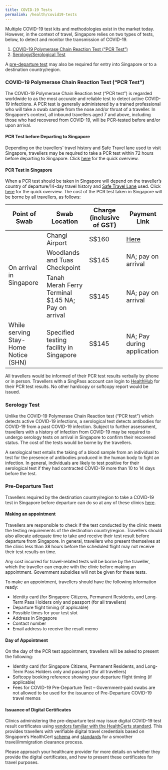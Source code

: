 ```yaml
---
title: COVID-19 Tests
permalink: /health/covid19-tests
---
```


Multiple COVID-19 test kits and methodologies exist in the market today. However, in the context of travel, Singapore relies on two types of tests, below, to detect and monitor the transmission of COVID-19.

 1. [COVID-19 Polymerase Chain Reaction Test (“PCR Test”)](#pcrtest)
 2. [Serology/Serological Test](#serology)
 
 A [pre-departure test](#pdt) may also be required for entry into Singapore or to a destination country/region.

<div id="pcrtest"></div>

### COVID-19 Polymerase Chain Reaction Test (“PCR Test”)

The COVID-19 Polymerase Chain Reaction test (“PCR test”) is regarded worldwide to as the most accurate and reliable test to detect active COVID-19 infections. A PCR test is generally administered by a trained professional who will take a swab sample from the nose and/or throat of a traveller. In Singapore’s context, all inbound travellers aged 7 and above, including those who had recovered from COVID-19, will be PCR-tested before and/or upon arrival.

#### PCR Test before Departing to Singapore

Depending on the travellers’ travel history and Safe Travel lane used to visit Singapore, travellers may be required to take a PCR test within 72 hours before departing to Singapore. Click [here](/files/SHN-and-swab-summary.pdf) for the quick overview.

<div id="price"></div>

#### PCR Test in Singapore

When a PCR test should be taken in Singapore will depend on the traveller’s country of departure/14-day travel history and [Safe Travel Lane](/arriving/overview) used. Click [here](/files/SHN-and-swab-summary.pdf) for the quick overview. The cost of the PCR test taken in Singapore will be borne by all travellers, as follows:

<table>
  <thead>
    <tr>
      <th style="font-size:20px; margin-top:0px; margin-bottom:0px;">Point of Swab</th>
      <th style="font-size:20px; margin-top:0px; margin-bottom:0px;">Swab Location</th>
       <th style="font-size:20px; margin-top:0px; margin-bottom:0px;">Charge (inclusive of GST)</th>
        <th style="font-size:20px; margin-top:0px; margin-bottom:0px;">Payment Link</th>
    </tr>
  </thead>
  <tbody>
    <tr>
      <td rowspan="3" style="font-size:20px; margin-top:0px; margin-bottom:0px;">On arrival in Singapore</td>
      <td style="font-size:20px; margin-top:0px; margin-bottom:0px;">Changi Airport</td>
       <td style="font-size:20px; margin-top:0px; margin-bottom:0px;">S$160</td>
        <td style="font-size:20px; margin-top:0px; margin-bottom:0px;"><a href="https://safetravel.changiairport.com/#/">Here</a></td>
    </tr>
        <tr>
      <td style="font-size:20px; margin-top:0px; margin-bottom:0px;">Woodlands and Tuas Checkpoint</td>
      <td style="font-size:20px; margin-top:0px; margin-bottom:0px;">S$145</td>
      <td style="font-size:20px; margin-top:0px; margin-bottom:0px;">NA; pay on arrival</td>
    </tr>
        <tr>
      <td style="font-size:20px; margin-top:0px; margin-bottom:0px;">	Tanah Merah Ferry Terminal	$145	NA; Pay on arrival</td>
      <td style="font-size:20px; margin-top:0px; margin-bottom:0px;">S$145</td>
       <td style="font-size:20px; margin-top:0px; margin-bottom:0px;">NA; pay on arrival</td>
    </tr>
        <tr>
      <td style="font-size:20px; margin-top:0px; margin-bottom:0px;">While serving Stay-Home Notice (SHN)</td>
      <td style="font-size:20px; margin-top:0px; margin-bottom:0px;">Specified testing facility in Singapore</td>
      <td style="font-size:20px; margin-top:0px; margin-bottom:0px;">S$145</td>
      <td style="font-size:20px; margin-top:0px; margin-bottom:0px;">NA; Pay during application </td>
    </tr>
  </tbody>
  </table>

All travellers would be informed of their PCR test results verbally by phone or in person. Travellers with a SingPass account can login to [HealthHub](https://www.healthhub.sg/myhealth) for their PCR test results. No other hardcopy or softcopy report would be issued.

<div id="serology"></div>

### Serology Test

Unlike the COVID-19 Polymerase Chain Reaction test (“PCR test”) which detects active COVID-19 infections, a serological test detects antibodies for COVID-19 from a past COVID-19 infection. Subject to further assessment, travellers with a history of infection from COVID-19 may be  required to undergo serology tests on arrival in Singapore to confirm their recovered status. The cost of the tests would be borne by the travellers.

A serological test entails the taking of a blood sample from an individual to test for the presence of antibodies produced in the human body to fight an infection. In general, individuals are likely to test positive for their serological test if they had contracted COVID-19 more than 10 to 14 days before the test.

<div id="pdt"></div>

### Pre-Departure Test

Travellers required by the destination country/region to take a COVID-19 test in Singapore before departure can do so at any of these clinics [here](https://www.moh.gov.sg/licensing-and-regulation/regulations-guidelines-and-circulars/details/list-of-covid-19-swab-providers). 

#### Making an appointment

Travellers are responsible to check if the test conducted by the clinic meets the testing requirements of the destination country/region. Travellers should also allocate adequate time to take and receive their test result before departure from Singapore. In general, travellers who present themselves at the clinic less than 38 hours before the scheduled flight may not receive their test results on time.

Any cost incurred for travel-related tests will be borne by the traveller, which the traveller can enquire with the clinic before making an appointment. Government subsidies will not be given for these tests.

To make an appointment, travellers should have the following information ready:
- Identity card (for Singapore Citizens, Permanent Residents, and Long-Term Pass Holders only and passport (for all travellers)
- Departure flight timing (if applicable)
- Possible times for your test slot
- Address in Singapore
- Contact number
- Email address to receive the result memo

#### Day of Appointment 

On the day of the PCR test appointment, travellers will be asked to present the following: 
- Identity card (for Singapore Citizens, Permanent Residents, and Long-Term Pass Holders only and passport (for all travellers)
- Softcopy booking reference showing your departure flight timing (if applicable)
- Fees for COVID-19 Pre-Departure Test – Government-paid swabs are not allowed to be used for the issuance of Pre-Departure COVID-19 travel memos

#### Issuance of Digital Certificates

Clinics administering the pre-departure test may issue digital COVID-19 test result certificates using [vendors familiar with the HealthCerts standard](https://www.healthcerts.gov.sg/list-of-providers/). This provides travellers with verifiable digital travel credentials based on Singapore’s HealthCert [schema](https://www.healthcerts.gov.sg/schema/) and [standards](https://www.healthcerts.gov.sg/digital-standards/) for a smoother travel/immigration clearance process. 

Please approach your healthcare provider for more details on whether they provide the digital certificates, and how to present these certificates for travel purposes.





